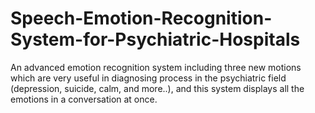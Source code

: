 # Speech-Emotion-Recognition-System-for-Psychiatric-Hospitals
 An advanced emotion recognition system including three new motions which are very useful in diagnosing process in the psychiatric field (depression, suicide, calm, and more..), and this system displays all the emotions in a conversation at once.
